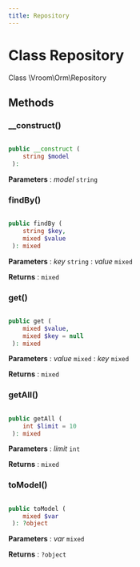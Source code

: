 ```yaml
---
title: Repository
---
```


# Class Repository

Class \Vroom\Orm\Repository

## Methods

### __construct()

```php

public __construct ( 
    string $model
 ): 
```

**Parameters**
: _model_ <code>string</code>

### findBy()

```php

public findBy ( 
    string $key, 
    mixed $value
 ): mixed
```

**Parameters**
: _key_ <code>string</code>
: _value_ <code>mixed</code>

**Returns**
: <code>mixed</code>

### get()

```php

public get ( 
    mixed $value, 
    mixed $key = null
 ): mixed
```

**Parameters**
: _value_ <code>mixed</code>
: _key_ <code>mixed</code>

**Returns**
: <code>mixed</code>

### getAll()

```php

public getAll ( 
    int $limit = 10
 ): mixed
```

**Parameters**
: _limit_ <code>int</code>

**Returns**
: <code>mixed</code>

### toModel()

```php

public toModel ( 
    mixed $var
 ): ?object
```

**Parameters**
: _var_ <code>mixed</code>

**Returns**
: <code>?object</code> 




